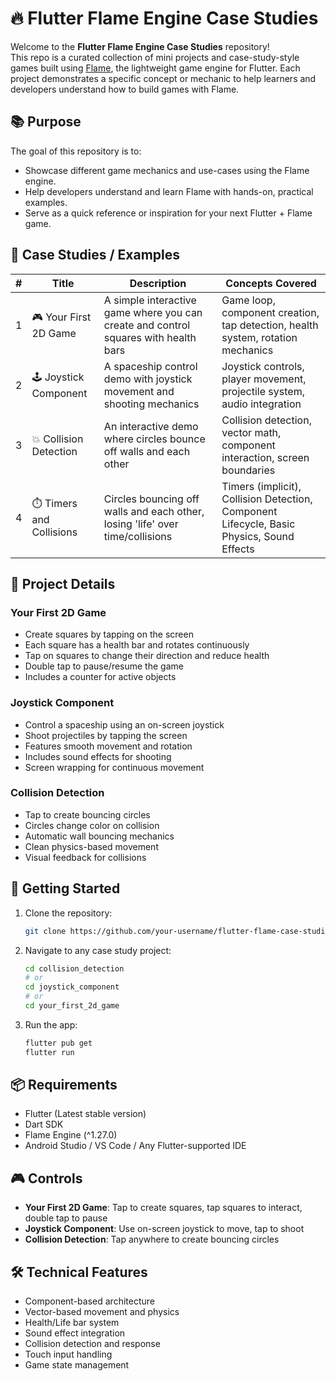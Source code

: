 # 🔥 Flutter Flame Engine Case Studies

Welcome to the **Flutter Flame Engine Case Studies** repository!  
This repo is a curated collection of mini projects and case-study-style games built using [Flame](https://flame-engine.org/), the lightweight game engine for Flutter. Each project demonstrates a specific concept or mechanic to help learners and developers understand how to build games with Flame.

## 📚 Purpose

The goal of this repository is to:
- Showcase different game mechanics and use-cases using the Flame engine.
- Help developers understand and learn Flame with hands-on, practical examples.
- Serve as a quick reference or inspiration for your next Flutter + Flame game.

## 🧩 Case Studies / Examples

| # | Title | Description | Concepts Covered |
|---|-------|-------------|------------------|
| 1 | 🎮 Your First 2D Game | A simple interactive game where you can create and control squares with health bars | Game loop, component creation, tap detection, health system, rotation mechanics |
| 2 | 🕹️ Joystick Component | A spaceship control demo with joystick movement and shooting mechanics | Joystick controls, player movement, projectile system, audio integration |
| 3 | 💥 Collision Detection | An interactive demo where circles bounce off walls and each other | Collision detection, vector math, component interaction, screen boundaries |
| 4 | ⏱️ Timers and Collisions | Circles bouncing off walls and each other, losing 'life' over time/collisions | Timers (implicit), Collision Detection, Component Lifecycle, Basic Physics, Sound Effects |

## 🎯 Project Details

### Your First 2D Game
- Create squares by tapping on the screen
- Each square has a health bar and rotates continuously
- Tap on squares to change their direction and reduce health
- Double tap to pause/resume the game
- Includes a counter for active objects

### Joystick Component
- Control a spaceship using an on-screen joystick
- Shoot projectiles by tapping the screen
- Features smooth movement and rotation
- Includes sound effects for shooting
- Screen wrapping for continuous movement

### Collision Detection
- Tap to create bouncing circles
- Circles change color on collision
- Automatic wall bouncing mechanics
- Clean physics-based movement
- Visual feedback for collisions

## 🚀 Getting Started

1. Clone the repository:
   ```bash
   git clone https://github.com/your-username/flutter-flame-case-studies.git
   ```
2. Navigate to any case study project:
   ```bash
   cd collision_detection
   # or
   cd joystick_component
   # or
   cd your_first_2d_game
   ```
3. Run the app:
   ```bash
   flutter pub get
   flutter run
   ```

## 📦 Requirements
- Flutter (Latest stable version)
- Dart SDK
- Flame Engine (^1.27.0)
- Android Studio / VS Code / Any Flutter-supported IDE

## 🎮 Controls
- **Your First 2D Game**: Tap to create squares, tap squares to interact, double tap to pause
- **Joystick Component**: Use on-screen joystick to move, tap to shoot
- **Collision Detection**: Tap anywhere to create bouncing circles

## 🛠️ Technical Features
- Component-based architecture
- Vector-based movement and physics
- Health/Life bar system
- Sound effect integration
- Collision detection and response
- Touch input handling
- Game state management
